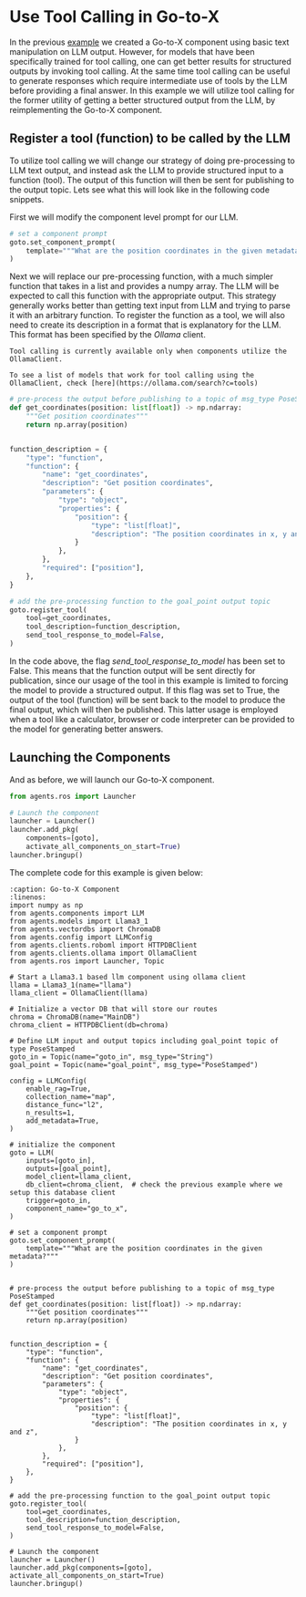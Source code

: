 # Use Tool Calling in Go-to-X

In the previous [example](goto.md) we created a Go-to-X component using basic text manipulation on LLM output. However, for models that have been specifically trained for tool calling, one can get better results for structured outputs by invoking tool calling. At the same time tool calling can be useful to generate responses which require intermediate use of tools by the LLM before providing a final answer. In this example we will utilize tool calling for the former utility of getting a better structured output from the LLM, by reimplementing the Go-to-X component.

## Register a tool (function) to be called by the LLM
To utilize tool calling we will change our strategy of doing pre-processing to LLM text output, and instead ask the LLM to provide structured input to a function (tool). The output of this function will then be sent for publishing to the output topic. Lets see what this will look like in the following code snippets.

First we will modify the component level prompt for our LLM.

```python
# set a component prompt
goto.set_component_prompt(
    template="""What are the position coordinates in the given metadata?"""
)
```
Next we will replace our pre-processing function, with a much simpler function that takes in a list and provides a numpy array. The LLM will be expected to call this function with the appropriate output. This strategy generally works better than getting text input from LLM and trying to parse it with an arbitrary function. To register the function as a tool, we will also need to create its description in a format that is explanatory for the LLM. This format has been specified by the _Ollama_ client.

```{caution}
Tool calling is currently available only when components utilize the OllamaClient.
```
```{seealso}
To see a list of models that work for tool calling using the OllamaClient, check [here](https://ollama.com/search?c=tools)
```
```python
# pre-process the output before publishing to a topic of msg_type PoseStamped
def get_coordinates(position: list[float]) -> np.ndarray:
    """Get position coordinates"""
    return np.array(position)


function_description = {
    "type": "function",
    "function": {
        "name": "get_coordinates",
        "description": "Get position coordinates",
        "parameters": {
            "type": "object",
            "properties": {
                "position": {
                    "type": "list[float]",
                    "description": "The position coordinates in x, y and z",
                }
            },
        },
        "required": ["position"],
    },
}

# add the pre-processing function to the goal_point output topic
goto.register_tool(
    tool=get_coordinates,
    tool_description=function_description,
    send_tool_response_to_model=False,
)
```
In the code above, the flag _send_tool_response_to_model_ has been set to False. This means that the function output will be sent directly for publication, since our usage of the tool in this example is limited to forcing the model to provide a structured output. If this flag was set to True, the output of the tool (function) will be sent back to the model to produce the final output, which will then be published. This latter usage is employed when a tool like a calculator, browser or code interpreter can be provided to the model for generating better answers.

## Launching the Components

And as before, we will launch our Go-to-X component.

```python
from agents.ros import Launcher

# Launch the component
launcher = Launcher()
launcher.add_pkg(
    components=[goto],
    activate_all_components_on_start=True)
launcher.bringup()
```

The complete code for this example is given below:

```{code-block} python
:caption: Go-to-X Component
:linenos:
import numpy as np
from agents.components import LLM
from agents.models import Llama3_1
from agents.vectordbs import ChromaDB
from agents.config import LLMConfig
from agents.clients.roboml import HTTPDBClient
from agents.clients.ollama import OllamaClient
from agents.ros import Launcher, Topic

# Start a Llama3.1 based llm component using ollama client
llama = Llama3_1(name="llama")
llama_client = OllamaClient(llama)

# Initialize a vector DB that will store our routes
chroma = ChromaDB(name="MainDB")
chroma_client = HTTPDBClient(db=chroma)

# Define LLM input and output topics including goal_point topic of type PoseStamped
goto_in = Topic(name="goto_in", msg_type="String")
goal_point = Topic(name="goal_point", msg_type="PoseStamped")

config = LLMConfig(
    enable_rag=True,
    collection_name="map",
    distance_func="l2",
    n_results=1,
    add_metadata=True,
)

# initialize the component
goto = LLM(
    inputs=[goto_in],
    outputs=[goal_point],
    model_client=llama_client,
    db_client=chroma_client,  # check the previous example where we setup this database client
    trigger=goto_in,
    component_name="go_to_x",
)

# set a component prompt
goto.set_component_prompt(
    template="""What are the position coordinates in the given metadata?"""
)


# pre-process the output before publishing to a topic of msg_type PoseStamped
def get_coordinates(position: list[float]) -> np.ndarray:
    """Get position coordinates"""
    return np.array(position)


function_description = {
    "type": "function",
    "function": {
        "name": "get_coordinates",
        "description": "Get position coordinates",
        "parameters": {
            "type": "object",
            "properties": {
                "position": {
                    "type": "list[float]",
                    "description": "The position coordinates in x, y and z",
                }
            },
        },
        "required": ["position"],
    },
}

# add the pre-processing function to the goal_point output topic
goto.register_tool(
    tool=get_coordinates,
    tool_description=function_description,
    send_tool_response_to_model=False,
)

# Launch the component
launcher = Launcher()
launcher.add_pkg(components=[goto], activate_all_components_on_start=True)
launcher.bringup()
```
